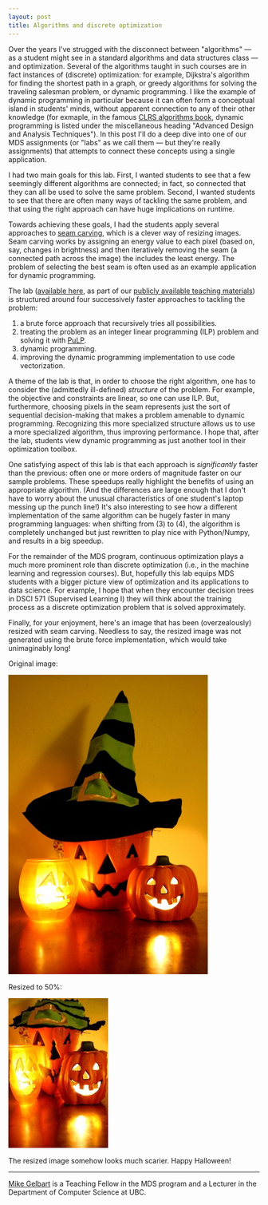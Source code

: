 ```yaml
---
layout: post
title: Algorithms and discrete optimization
---
```


Over the years I've strugged with the disconnect between "algorithms" — as a student might see
in a standard algorithms and data structures class — and optimization. Several of the algorithms taught in such courses
are in fact instances of (discrete) optimization: for example, Dijkstra's algorithm for finding the shortest path in a graph, or greedy algorithms for solving the traveling salesman problem, or dynamic programming. I like the example of dynamic programming in particular because it can often form a conceptual island in students' minds, without apparent connection to any of their other knowledge (for exmaple, in the famous [CLRS algorithms book](https://en.wikipedia.org/wiki/Introduction_to_Algorithms), dynamic programming is listed under the miscellaneous heading "Advanced Design and Analysis Techniques").
In this post I'll do a deep dive into one of our MDS assignments (or "labs" as we call them — but they're really assignments) that attempts to connect these concepts using a single application.

I had two main goals for this lab. First, I wanted students to see that a few seemingly different algorithms are connected; in fact, so connected that they can all be used to solve the same problem. Second, I wanted students to see that there are often many ways of tackling the same problem,
and that using the right approach can have huge implications on runtime.

Towards achieving these goals, I had the students apply several approaches to [seam carving](https://en.wikipedia.org/wiki/Seam_carving), which is a clever way of resizing images. Seam carving works by assigning an energy value to each pixel (based on, say, changes in brightness) and then iteratively removing the seam (a connected path across the image) the includes the least energy. The problem of selecting the best seam is often used as an example application for
dynamic programming.

The lab ([available here](https://github.com/UBC-MDS/public/blob/master/courses/512_alg-data-struct/labs/lab4/lab4.ipynb), as part of our [publicly available teaching materials](https://github.com/UBC-MDS/public)) is structured around four successively
faster approaches to tackling the problem:

1. a brute force approach that recursively tries all possibilities.
2. treating the problem as an integer linear programming (ILP) problem and solving it with [PuLP](https://pythonhosted.org/PuLP/).
3. dynamic programming.
4. improving the dynamic programming implementation to use code vectorization.

A theme of the lab is that, in order to choose the right algorithm, one has to consider the (admittedly ill-defined) _structure_ of the problem. For example, the objective and constraints are linear, so one can use ILP. But, furthermore, choosing pixels in the seam represents just the sort of sequential decision-making that makes a problem amenable to dynamic programming. Recognizing this more specialized structure allows us to use a more specialized algorithm, thus improving performance. I hope that, after the lab, students view dynamic programming as just another tool in their optimization toolbox.

One satisfying aspect of this lab is that each approach is _significantly_ faster than the previous: often one or more orders of magnitude faster on our sample problems. These speedups really highlight the benefits of using an appropriate algorithm. (And the differences are large enough
that I don't have to worry about the unusual characteristics of one student's laptop messing up the punch line!) It's also interesting to see how a different implementation of the same algorithm can be hugely faster in many programming languages: when shifting from (3) to (4), the algorithm is completely unchanged but just rewritten to play nice with Python/Numpy, and results in a big speedup.

For the remainder of the MDS program, continuous optimization plays a much more prominent role than discrete optimization (i.e., in the machine learning and regression courses). But, hopefully this lab
equips MDS students with a bigger picture view of optimization and its applications to data science.
For example, I hope that when they encounter decision trees in DSCI 571 (Supervised Learning I) they will
think about the training process as a discrete optimization problem that is solved approximately.

Finally, for your enjoyment, here's an image that has been (overzealously) resized with seam carving. Needless to say,
the resized image was not generated using the brute force implementation, which would take unimaginably long!

Original image:

![](jack-o-lantern-400x600.jpg)

Resized to 50%:

![](jack-o-lantern-200x300.jpg)

The resized image somehow looks much scarier. Happy Halloween!

---------

[Mike Gelbart](http://www.cs.ubc.ca/~mgelbart/) is a Teaching Fellow in the MDS program and a Lecturer in the Department of Computer Science at UBC.

